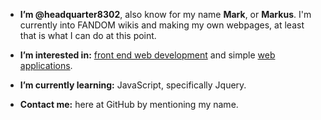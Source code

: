 
- **I’m @headquarter8302**, also know for my name **Mark**, or **Markus**. I'm currently into FANDOM wikis and making my own webpages, at least that is what I can do at this point.

- **I’m interested in:** [front end web development](https://en.wikipedia.org/wiki/Front-end_web_development) and simple [web applications](https://en.wikipedia.org/wiki/Web_application).

- **I’m currently learning:** JavaScript, specifically Jquery.

- **Contact me:** here at GitHub by mentioning my name.
